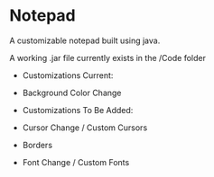 # Notepad
A customizable notepad built using java.

A working .jar file currently exists in the /Code folder
 - Customizations Current:
  - Background Color Change

 - Customizations To Be Added:
  - Cursor Change / Custom Cursors
  - Borders
  - Font Change / Custom Fonts
